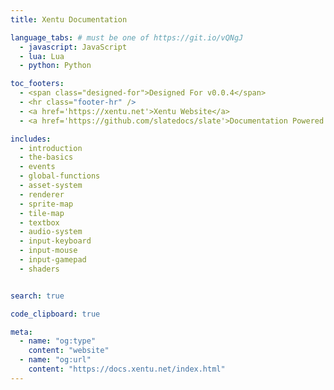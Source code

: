 ```yaml
---
title: Xentu Documentation

language_tabs: # must be one of https://git.io/vQNgJ
  - javascript: JavaScript
  - lua: Lua
  - python: Python

toc_footers:
  - <span class="designed-for">Designed For v0.0.4</span>
  - <hr class="footer-hr" />
  - <a href='https://xentu.net'>Xentu Website</a>
  - <a href='https://github.com/slatedocs/slate'>Documentation Powered by Slate</a>

includes:
  - introduction
  - the-basics
  - events
  - global-functions
  - asset-system
  - renderer
  - sprite-map
  - tile-map
  - textbox
  - audio-system
  - input-keyboard
  - input-mouse
  - input-gamepad
  - shaders


search: true

code_clipboard: true

meta:
  - name: "og:type"
    content: "website"
  - name: "og:url"
    content: "https://docs.xentu.net/index.html"
---
```

